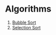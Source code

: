 # Algorithms

1. [Bubble Sort](./Sorting%20Algorithms/Bubble%20Sort)
2. [Selection Sort](./Sorting%20Algorithms/Selection%20Sort/)


